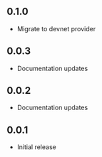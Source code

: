 ## 0.1.0

- Migrate to devnet provider

## 0.0.3

- Documentation updates

## 0.0.2

- Documentation updates

## 0.0.1

- Initial release

